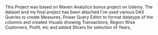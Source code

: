 This Project was based on Maven Analytics bonus project on Udemy. The dataset and my final project has been attached I've used various DAX Queries to create Measures, Power Query Editor to format datatype of the columns and created Visuals showing Transactions, Region Wise Customers, Profit, etc and added Slicers for selection of Years,
